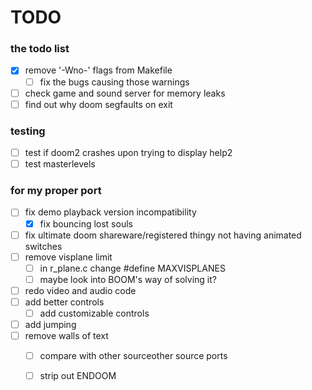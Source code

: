 # TODO
### the todo list
- [x] remove '-Wno-' flags from Makefile
    - [ ] fix the bugs causing those warnings
- [ ] check game and sound server for memory leaks
- [ ] find out why doom segfaults on exit

### testing
- [ ] test if doom2 crashes upon trying to display help2
- [ ] test masterlevels

### for my proper port
- [ ] fix demo playback version incompatibility
    - [x] fix bouncing lost souls
- [ ] fix ultimate doom shareware/registered thingy not having animated switches
- [ ] remove visplane limit
    - [ ] in r_plane.c change #define MAXVISPLANES 
    - [ ] maybe look into BOOM's way of solving it?
- [ ] redo video and audio code
- [ ] add better controls
    - [ ] add customizable controls
- [ ] add jumping
- [ ] remove walls of text
    - [ ] compare with other sourceother source ports
    - [ ] strip out ENDOOM

